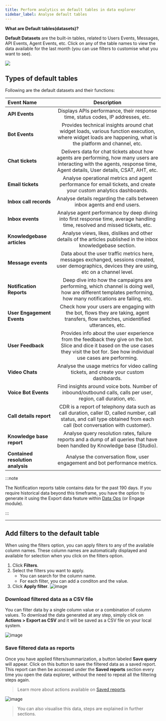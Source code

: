```yaml
---
title: Perform analytics on default tables in data explorer
sidebar_label: Analyse default tables   
---
```


**What are Default tables(datasets)?** 

**Default Datasets** are the built-in tables, related to Users Events, Messages, API Events, Agent Events, etc. Click on any of the table names to view the data available for the last month (you can use filters to customise what you want to see). 

![](https://i.imgur.com/uqwkU9X.png)

## Types of default tables 

Following are the default datasets and their functions:

| Event Name | Description |
|:-------- |:--------:|
| **API Events** | Displays APIs performance, their response time, status codes, IP addresses, etc. |
| **Bot Events** | Provides technical insights around chat widget loads, various function execution, where widget loads are happening, what is the platform and channel, etc. |
| **Chat tickets** |  Delivers data for chat tickets about how agents are performing, how many users are interacting with the agents, response time, Agent details, User details, CSAT, AHT, etc. |
| **Email tickets** |  Analyse operational metrics and agent performance for email tickets, and create your custom analytics dashboards. |
| **Inbox call records** | Analyse details regarding the calls between inbox agents and end users. |
|**Inbox events**| Analyse agent performance by deep diving into first response time, average handling time, resolved and missed tickets, etc.|
| **Knowledgebase articles** | Analyse views, likes, dislikes and other details of the articles published in the inbox knowledgebase section. | 
| **Message events** | Data about the user traffic metrics here, messages exchanged, sessions created, user demographics, devices they are using, etc on a channel level. |
| **Notification Reports** | Deep dive into how the campaigns are performing, which channel is doing well, how are different templates performing, how many notifications are failing, etc. |
| **User Engagement Events** | Check how your users are engaging with the bot, flows they are taking, agent transfers, flow switches, unidentified utterances, etc. |
| **User Feedback** | Provides info about the user experience from the feedback they give on the bot. Slice and dice it based on the use cases they visit the bot for. See how individual use cases are performing. |
|**Video Chats**|Analyse the usage metrics for video calling tickets, and create your custom dashboards.|
| **Voice Bot Events** | Find insights around voice bots. Number of inbound/outbound calls, calls per user, region, call duration, etc. |
|**Call details report** |CDR is a report of telephony data such as call duration, caller ID, called number, call status, and call type obtained from each call (bot conversation with customer). |
| **Knowledge base report** | Analyse query resolution rates, failure reports and a dump of all queries that have been handled by Knowledge base (Studio). |
| **Contained resolution analysis** | Analyse the conversation flow, user engagement and bot performance metrics.|

:::note

The Notification reports table contains data for the past 190 days. If you require historical data beyond this timeframe, you have the option to generate it using the Export data feature within [Data Ops](https://docs.yellow.ai/docs/platform_concepts/growth/dataops) (or Engage module).

:::


-----

## Add filters to the default table 

When using the filters option, you can apply filters to any of the available column names. These column names are automatically displayed and available for selection when you click on the filters option.

1. Click **Filters**. 
2. Select the filters you want to apply. 
    - You can search for the column name. 
    - For each filter, you can add a conditon and the value. 
3. Click **Apply filter**.
    ![image](https://imgur.com/CxjFRAo.png)

### Download filtered data as a CSV file

You can filter data by a single column value or a combination of column values. To download the data generated at any step, simply click on **Actions > Export as CSV** and it will be saved as a CSV file on your local system.

![image](https://imgur.com/QTRWcJr.png)

### Save filtered data as reports 

Once you have applied filters/summarization, a button labeled **Save query** will appear. Click on this button to save the filtered data as a saved report. This report can then be accessed under the **Saved reports** section every time you open the data explorer, without the need to repeat all the filtering steps again.

> Learn more about actions available on [Saved reports](https://docs.yellow.ai/docs/platform_concepts/growth/dataexplorer/savedreportsactions).

![image](https://imgur.com/QRizLWe.png)


> You can also visualise this data, steps are explained in further sections. 
